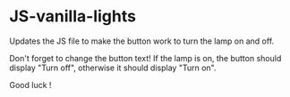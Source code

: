 # JS-vanilla-lights


Updates the JS file to make the button work to turn the lamp on and off.

Don't forget to change the button text! If the lamp is on, the button should display "Turn off", otherwise it should display "Turn on".

Good luck !
